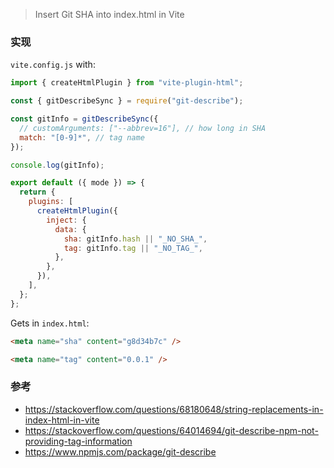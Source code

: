 > Insert Git SHA into index.html in Vite

### 实现

`vite.config.js` with:

```js
import { createHtmlPlugin } from "vite-plugin-html";

const { gitDescribeSync } = require("git-describe");

const gitInfo = gitDescribeSync({
  // customArguments: ["--abbrev=16"], // how long in SHA
  match: "[0-9]*", // tag name
});

console.log(gitInfo);

export default ({ mode }) => {
  return {
    plugins: [
      createHtmlPlugin({
        inject: {
          data: {
            sha: gitInfo.hash || "_NO_SHA_",
            tag: gitInfo.tag || "_NO_TAG_",
          },
        },
      }),
    ],
  };
};
```

Gets in `index.html`:

```html
<meta name="sha" content="g8d34b7c" />

<meta name="tag" content="0.0.1" />
```

### 参考

- https://stackoverflow.com/questions/68180648/string-replacements-in-index-html-in-vite
- https://stackoverflow.com/questions/64014694/git-describe-npm-not-providing-tag-information
- https://www.npmjs.com/package/git-describe
